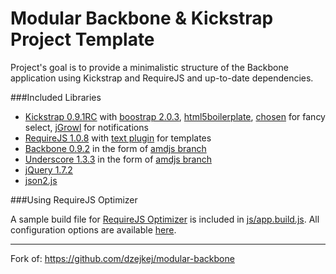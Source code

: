 Modular Backbone & Kickstrap Project Template
=============================================

Project's goal is to provide a minimalistic structure of the Backbone application using Kickstrap and RequireJS and up-to-date dependencies.

###Included Libraries

* [Kickstrap 0.9.1RC](https://github.com/ajkochanowicz/kickstrap/) with [boostrap 2.0.3](https://github.com/twitter/bootstrap), [html5boilerplate](https://github.com/h5bp/html5-boilerplate), [chosen](http://harvesthq.github.com/chosen/) for fancy select, [jGrowl](http://archive.plugins.jquery.com/project/jGrowl) for notifications
* [RequireJS 1.0.8](http://requirejs.org/) with [text plugin](http://requirejs.org/docs/download.html#text) for templates
* [Backbone 0.9.2](http://documentcloud.github.com/backbone/) in the form of [amdjs branch](https://github.com/amdjs/backbone)
* [Underscore 1.3.3](http://documentcloud.github.com/underscore/) in the form of [amdjs branch](https://github.com/amdjs/underscore)
* [jQuery 1.7.2](http://jquery.com/)
* [json2.js](https://github.com/douglascrockford/JSON-js)


###Using RequireJS Optimizer

A sample build file for [RequireJS Optimizer](http://requirejs.org/docs/optimization.html) is included in
[js/app.build.js](https://github.com/ooXavier/modular-backbone-kickstratp/blob/master/js/app.build.js). All configuration options are available [here](https://github.com/jrburke/r.js/blob/master/build/example.build.js).

---
Fork of: https://github.com/dzejkej/modular-backbone